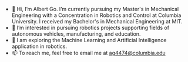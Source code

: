 - 👋 Hi, I’m Albert Go. I’m currently pursuing my Master's in Mechanical Engineering with a Concentration in Robotics and Control at Columbia University. I received my Bachelor's in Mechanical Engineering at MIT.
- 👀 I’m interested in pursuing robotics projects supporting fields of autonomous vehicles, manufacturing, and education.
- 🌱 I am exploring the Machine Learning and Artificial Intelligence application in robotics.
- 📫 To reach me, feel free to email me at ag4474@columbia.edu

<!---
albertgo98/albertgo98 is a ✨ special ✨ repository because its `README.md` (this file) appears on your GitHub profile.
You can click the Preview link to take a look at your changes.
--->

